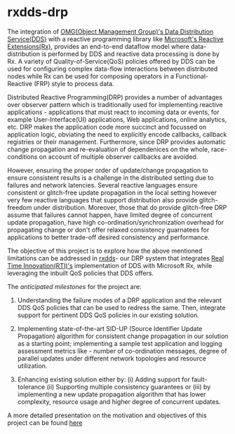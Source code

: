# rxdds-drp
The integration of [OMG(Object Management Group)'s Data Distribution Service(DDS)](http://portals.omg.org/dds/) with a reactive programming library like [Microsoft's Reactive Extensions(Rx)](https://msdn.microsoft.com/en-us/data/gg577609.aspx), provides an end-to-end dataflow model where data-distribution is performed by DDS and reactive data processing is done by Rx. A variety of Quality-of-Service(QoS) policies offered by DDS can be used for configuring complex data-flow interactions between distributed nodes while Rx can be used for composing operators in a Functional-Reactive (FRP) style to process data. 

Distributed Reactive Programming(DRP) provides a number of advantages over observer pattern which is traditionally used for implementing reactive applications - applications that must react to incoming data or events, for example User-Interface(UI) applications, Web applications, online analytics, etc. DRP makes the application code more succinct and focussed on application logic, obviating the need to explicitly encode callbacks, callback registries or their management. Furthermore, since DRP provides automatic change propagation and re-evaluation of dependenices on the whole, race-conditions on account of multiple observer callbacks are avoided. 

However, ensuring the proper order of update/change propagation to ensure consistent results is a challenge in the distributed setting due to failures and network latencies. Several reactive languages ensure consistent or glitch-free update propagation in the local setting however very few reactive languages that support distribution also provide glitch-freedom under distribution. 
Moreover, those that do provide glitch-free DRP assume that failures cannot happen, have limited degree of concurrent update propagation, have high co-ordination/synchronization overhead for propagating change or don't offer relaxed consistency guarnatees for applications to better trade-off desired consistency and performance. 

The objective of this project is to explore how the above mentioned limitations can be addressed in [rxdds](https://github.com/rticommunity/rticonnextdds-reactive)- our DRP system that integrates [Real Time Innovation(RTI)'s](http://www.rti.com/) implementation of DDS with Microsoft Rx, while leveraging the inbuilt QoS policies that DDS offers. 

The *anticipated milestones* for the project are: 

1. Understanding the failure modes of a DRP application and the relevant DDS QoS policies that can be used to redress the same. Then, integrate support for pertinent DDS QoS policies in our existing solution. 

2. Implementing state-of-the-art SID-UP (Source Identifier Update Propagation) algorithm for consistent change propagation in our solution as a starting point; implementing a sample test application and logging assessment metrics like - number of co-ordination messages, degree of parallel updates under different network topologies and resource utilization. 

3. Enhancing existing solution either by: (i) Adding support for fault-tolerance (ii) Supporting multiple consistency guarantees or (iii) by implementing a new update propagation algorithm that has lower complexity, resource usage and higher degree of concurrent updates. 

A more detailed presentation on the motivation and objectives of this project can be found [here](rxdds-drp.pptx) 


